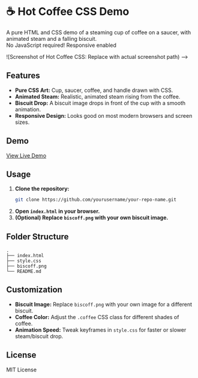 # ☕️ Hot Coffee CSS Demo

A pure HTML and CSS demo of a steaming cup of coffee on a saucer, with animated steam and a falling biscuit.  
No JavaScript required!
Responsive enabled

![Screenshot of Hot Coffee CSS: Replace with actual screenshot path) -->

## Features

- **Pure CSS Art:** Cup, saucer, coffee, and handle drawn with CSS.
- **Animated Steam:** Realistic, animated steam rising from the coffee.
- **Biscuit Drop:** A biscuit image drops in front of the cup with a smooth animation.
- **Responsive Design:** Looks good on most modern browsers and screen sizes.

## Demo

[View Live Demo](https://yourusername.github.io/your-repo-name/) 

## Usage

1. **Clone the repository:**
   ```bash
   git clone https://github.com/yourusername/your-repo-name.git
   ```
2. **Open `index.html` in your browser.**
3. **(Optional) Replace `biscoff.png` with your own biscuit image.**

## Folder Structure

```
.
├── index.html
├── style.css
├── biscoff.png
└── README.md
```

## Customization

- **Biscuit Image:** Replace `biscoff.png` with your own image for a different biscuit.
- **Coffee Color:** Adjust the `.coffee` CSS class for different shades of coffee.
- **Animation Speed:** Tweak keyframes in `style.css` for faster or slower steam/biscuit drop.

## License

MIT License